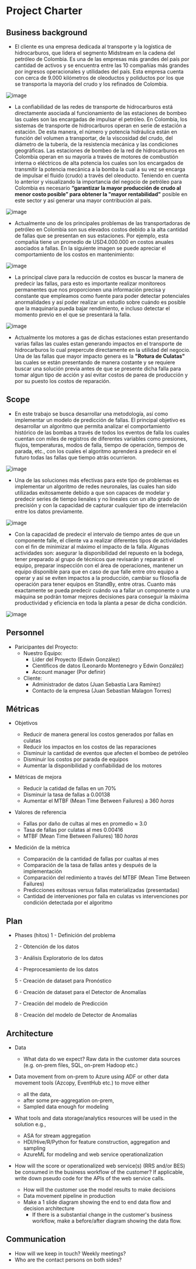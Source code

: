 # Project Charter

## Business background

* El cliente es una empresa dedicada al transporte y la logística de hidrocarburos, que lidera el segmento Midstream en la cadena del petróleo de Colombia. Es una de las empresas más grandes del país por cantidad de activos y se encuentra entre las 10 compañías más grandes por ingresos operacionales y utilidades del país. Esta empresa cuenta con cerca de 9.000 kilómetros de oleoductos y poliductos por los que se transporta la mayoría del crudo y los refinados de Colombia.

![image](https://user-images.githubusercontent.com/119147133/204162874-d50a37e0-d06b-47d0-9a69-eea706b88aa2.png)

* La confiabilidad de las redes de transporte de hidrocarburos está directamente asociada al funcionamiento de las estaciones de bombeo las cuales son las encargadas de impulsar el petróleo. En Colombia, los sistemas de transporte de hidrocarburos operan en serie de estación a estación. De esta manera, el número y potencia hidráulica están en función del volumen a transportar, de la viscosidad del crudo, del diámetro de la tubería, de la resistencia mecánica y las condiciones geográficas. Las estaciones de bombeo de la red de hidrocarburos en Colombia operan en su mayoría a través de motores de combustión interna o eléctricos de alta potencia los cuales son los encargados de transmitir la potencia mecánica a la bomba la cual a su vez se encarga de impulsar el fluido (crudo) a través del oleoducto. Teniendo en cuenta lo anterior y visualizando la importancia del negocio de petróleo para Colombia es necesario **“garantizar la mayor producción de crudo al menor costo posible” para obtener la "mayor rentabilidad"** posible en este sector y así generar una mayor contribución al país.

![image](https://user-images.githubusercontent.com/119147133/204162958-31eafc11-9cce-4919-89a4-30da454b3220.png)

* Actualmente uno de los principales problemas de las transportadoras de petróleo en Colombia son sus elevados costos debido a la alta cantidad de fallas que se presentan en sus estaciones. Por ejemplo, esta compañía tiene un promedio de USD4.000.000 en costos anuales asociados a fallas. En la siguiente imagen se puede apreciar el comportamiento de los costos en mantenimiento:

![image](https://user-images.githubusercontent.com/119147133/204163100-4f14bdb8-f653-4a47-9806-599052e751d0.png)

* La principal clave para la reducción de costos es buscar la manera de predecir las fallas, para esto es importante realizar monitoreos permanentes que nos proporcionen una información precisa y constante que empleamos como fuente para poder detectar potenciales anormalidades y así poder realizar un estudio sobre cuándo es posible que la maquinaria pueda bajar rendimiento, e incluso detectar el momento previo en el que se presentará la falla.

![image](https://user-images.githubusercontent.com/119147133/204163403-5a9f1079-2205-4e24-984a-a12893660ab1.png)

* Actualmente los motores a gas de dichas estaciones estan presentando varias fallas las cuales estan generando impactos en el transporte de hidrocarburos lo cual prepercute directamente en la utilidad del negocio. Una de las fallas que mayor impacto genera es la **"Rotura de Culatas"** las cuales se están presentando de manera costante y se requiere buscar una solución previa antes de que se presente dicha falla para tomar algun tipo de acción y así evitar costos de parea de producción y por su puesto los costos de reparación.

## Scope
* En este trabajo se busca desarrollar una metodología, así como implementar un modelo de predicción de fallas. El principal objetivo es desarrollar un algoritmo que permita analizar el comportamiento histórico de las bombas a través de todos los eventos de falla los cuales cuentan con miles de registros de diferentes variables como presiones, flujos, temperaturas, modos de falla, tiempo de operación, tiempos de parada, etc., con los cuales el algoritmo aprenderá a predecir en el futuro todas las fallas que tiempo atrás ocurrieron.

![image](https://user-images.githubusercontent.com/119147133/204164007-e4b9ffc7-027d-4f88-af22-86083313cb53.png)

* Una de las soluciones más efectivas para este tipo de problemas es implementar un algoritmo de redes neuronales, las cuales han sido utilizadas exitosamente debido a que son capaces de modelar y predecir series de tiempo lienales y no lineales con un alto grado de precisión y con la capacidad de capturar cualquier tipo de interrelación entre los datos previamente.

![image](https://user-images.githubusercontent.com/119147133/204164134-e5750bcb-0aeb-4869-99bf-a59d62355e13.png)

* Con la capacidad de predecir el intervalo de tiempo antes de que un componente falle, el cliente va a realizar diferentes tipos de actividades con el fin de minimizar al máximo el impacto de la falla. Algunas actividades son: asegurar la disponibilidad del repuesto en la bodega, tener preparado al grupo de técnicos que revisarán y repararán el equipo, preparar inspección con el área de operaciones, mantener un equipo disponible para que en caso de que falle entre otro equipo a operar y así se eviten impactos a la producción, cambiar su filosofía de operación para tener equipos en StandBy, entre otras. Cuanto más exactamente se pueda predecir cuándo va a fallar un componente o una máquina se podrán tomar mejores decisiones para conseguir la máxima productividad y eficiencia en toda la planta a pesar de dicha condición.

![image](https://user-images.githubusercontent.com/119147133/204164887-712ff072-4707-4bd2-bbdf-ff2b6ea869cb.png)

## Personnel
* Paricipantes del Proyecto:
	* Nuestro Equipo:
		* Líder del Proyecto (Edwin González)
		* Cientificos de datos (Leonardo Montenegro y Edwin González)
		* Account manager (Por definir)
	* Cliente:
		* Administrador de datos (Juan Sebastia Lara Ramírez)
		* Contacto de la empresa (Juan Sebastian Malagon Torres)
	
## Métricas
* Objetivos
	* Reducir de manera general los costos generados por fallas en culatas
	* Reducir los impactos en los costos de las reparaciones
	* Disminuir la cantidad de eventos que afecten el bombeo de petróleo
	* Disminuir los costos por parada de equipos
	* Aumentar la disponibilidad y confiabilidad de los motores
	
* Métricas de mejora
	* Reducir la catidad de fallas en un 70%
	* Disminuir la tasa de fallas a 0.00138
	* Aumentar el MTBF (Mean Time Between Failures) a 360 *horas*
	
* Valores de referencia
	* Fallas por daño de cultas al mes en promedio ≈ 3.0
	* Tasa de fallas por culatas al mes 0.00416
	* MTBF (Mean Time Between Failures) 180 *horas*
	
* Medición de la métrica
	* Comparación de la cantidad de fallas por cualtas al mes
	* Comparación de la tasa de fallas antes y después de la implementación
	* Comparación del redimiento a través del MTBF (Mean Time Between Failures)
	* Predicciones exitosas versus fallas materializadas (presentadas)
	* Cantidad de interveniones por falla en culatas vs intervenciones por condición detectada por el algoritmo

## Plan
* Phases (hitos)
	1 - Definición del problema
	
	2 - Obtención de los datos
	
	3 - Análisis Exploratorio de los datos
	
	4 - Preprocesamiento de los datos
	
	5 - Creación de dataset para Pronóstico
	
	6 - Creación de dataset para el Detector de Anomalías
	
	7 - Creación del modelo de Predicción
	
	8 - Creación del modelo de Detector de Anomalías


## Architecture
* Data
  * What data do we expect? Raw data in the customer data sources (e.g. on-prem files, SQL, on-prem Hadoop etc.)
* Data movement from on-prem to Azure using ADF or other data movement tools (Azcopy, EventHub etc.) to move either
  * all the data, 
  * after some pre-aggregation on-prem,
  * Sampled data enough for modeling 

* What tools and data storage/analytics resources will be used in the solution e.g.,
  * ASA for stream aggregation
  * HDI/Hive/R/Python for feature construction, aggregation and sampling
  * AzureML for modeling and web service operationalization
* How will the score or operationalized web service(s) (RRS and/or BES) be consumed in the business workflow of the customer? If applicable, write down pseudo code for the APIs of the web service calls.
  * How will the customer use the model results to make decisions
  * Data movement pipeline in production
  * Make a 1 slide diagram showing the end to end data flow and decision architecture
    * If there is a substantial change in the customer's business workflow, make a before/after diagram showing the data flow.

## Communication
* How will we keep in touch? Weekly meetings?
* Who are the contact persons on both sides?

